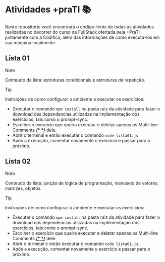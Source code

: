 # Atividades +praTI 📚

Neste repositório você encontrará o código-fonte de todas as atividades realizadas no decorrer do curso de FullStack ofertada pela +PraTi juntamente com a Codifica, além das
informações de como executa-los em sua máquina localmente.

## Lista 01
>[!NOTE]
> Conteudo da lista: estruturas condicionais e estruturas de repetição.

>[!TIP]
>Instruções de como configurar o ambiente e executar os exercícios:
> - Executar o comando `npm install` na pasta raiz da atividade para fazer o download das dependencias utilizadas na implementação dos exercícios, tais como o prompt-sync.
> - Escolher o exercício que queira executar e deletar apenas os Multi-line Comments **[/* */](https://www.w3schools.com/js/js_comments.asp)** dele.
> - Abrir o terminal e então executar o comando `node lista01.js`.
> - Após a execução, comentar novamente o exercício e passar para o próximo.

## Lista 02
>[!NOTE]
> Conteudo da lista: junção de logica de programação, manuseio de vetores, matrizes, objetos.

>[!TIP]
>Instruções de como configurar o ambiente e executar os exercícios:
> - Executar o comando `npm install` na pasta raiz da atividade para fazer o download das dependencias utilizadas na implementação dos exercícios, tais como o prompt-sync.
> - Escolher o exercício que queira executar e deletar apenas os Multi-line Comments **[/* */](https://www.w3schools.com/js/js_comments.asp)** dele.
> - Abrir o terminal e então executar o comando `node lista01.js`.
> - Após a execução, comentar novamente o exercício e passar para o próximo.
